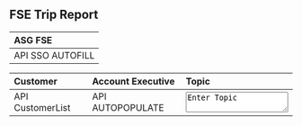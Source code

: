 ## FSE Trip Report

| ASG FSE            |
| :---------         |                    
| API SSO AUTOFILL   |


| Customer           | Account Executive    | Topic                            |
| :---------         | :------------------  | :----                            |
| API CustomerList   | API AUTOPOPULATE     | <textarea>Enter Topic</textarea> |
